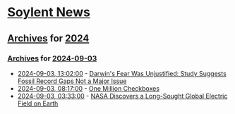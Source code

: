 # [Soylent News](../../../README.md)

## [Archives](../../index.md) for [2024](../index.md)

### [Archives](../../index.md) for [2024-09-03](index.md)

* [2024-09-03, 13:02:00](https://soylentnews.org/article.pl?sid=24/09/02/1415239&from=rss) - [Darwin's Fear Was Unjustified: Study Suggests Fossil Record Gaps Not a Major Issue](https://soylentnews.org/article.pl?sid=24/09/02/1415239&from=rss)
* [2024-09-03, 08:17:00](https://soylentnews.org/article.pl?sid=24/09/01/2121249&from=rss) - [One Million Checkboxes](https://soylentnews.org/article.pl?sid=24/09/01/2121249&from=rss)
* [2024-09-03, 03:33:00](https://soylentnews.org/article.pl?sid=24/09/01/200242&from=rss) - [NASA Discovers a Long-Sought Global Electric Field on Earth](https://soylentnews.org/article.pl?sid=24/09/01/200242&from=rss)
